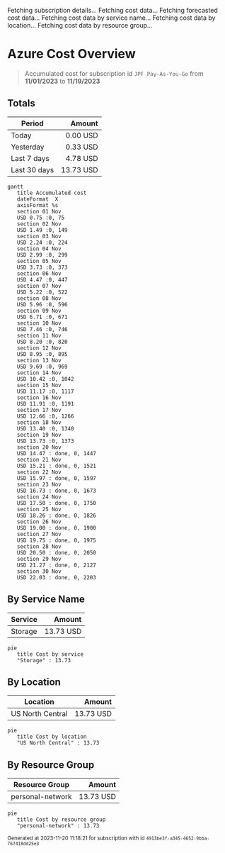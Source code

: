 Fetching subscription details...
Fetching cost data...
Fetching forecasted cost data...
Fetching cost data by service name...
Fetching cost data by location...
Fetching cost data by resource group...
# Azure Cost Overview

> Accumulated cost for subscription id `JPF Pay-As-You-Go` from **11/01/2023** to **11/19/2023**

## Totals

|Period|Amount|
|---|---:|
|Today|0.00 USD|
|Yesterday|0.33 USD|
|Last 7 days|4.78 USD|
|Last 30 days|13.73 USD|

```mermaid
gantt
   title Accumulated cost
   dateFormat  X
   axisFormat %s
   section 01 Nov
   USD 0.75 :0, 75
   section 02 Nov
   USD 1.49 :0, 149
   section 03 Nov
   USD 2.24 :0, 224
   section 04 Nov
   USD 2.99 :0, 299
   section 05 Nov
   USD 3.73 :0, 373
   section 06 Nov
   USD 4.47 :0, 447
   section 07 Nov
   USD 5.22 :0, 522
   section 08 Nov
   USD 5.96 :0, 596
   section 09 Nov
   USD 6.71 :0, 671
   section 10 Nov
   USD 7.46 :0, 746
   section 11 Nov
   USD 8.20 :0, 820
   section 12 Nov
   USD 8.95 :0, 895
   section 13 Nov
   USD 9.69 :0, 969
   section 14 Nov
   USD 10.42 :0, 1042
   section 15 Nov
   USD 11.17 :0, 1117
   section 16 Nov
   USD 11.91 :0, 1191
   section 17 Nov
   USD 12.66 :0, 1266
   section 18 Nov
   USD 13.40 :0, 1340
   section 19 Nov
   USD 13.73 :0, 1373
   section 20 Nov
   USD 14.47 : done, 0, 1447
   section 21 Nov
   USD 15.21 : done, 0, 1521
   section 22 Nov
   USD 15.97 : done, 0, 1597
   section 23 Nov
   USD 16.73 : done, 0, 1673
   section 24 Nov
   USD 17.50 : done, 0, 1750
   section 25 Nov
   USD 18.26 : done, 0, 1826
   section 26 Nov
   USD 19.00 : done, 0, 1900
   section 27 Nov
   USD 19.75 : done, 0, 1975
   section 28 Nov
   USD 20.50 : done, 0, 2050
   section 29 Nov
   USD 21.27 : done, 0, 2127
   section 30 Nov
   USD 22.03 : done, 0, 2203
```

## By Service Name

|Service|Amount|
|---|---:|
|Storage|13.73 USD|

```mermaid
pie
   title Cost by service
   "Storage" : 13.73
```

## By Location

|Location|Amount|
|---|---:|
|US North Central|13.73 USD|

```mermaid
pie
   title Cost by location
   "US North Central" : 13.73
```

## By Resource Group

|Resource Group|Amount|
|---|---:|
|personal-network|13.73 USD|

```mermaid
pie
   title Cost by resource group
   "personal-network" : 13.73
```

<sup>Generated at 2023-11-20 11:18:21 for subscription with id `4913be3f-a345-4652-9bba-767418dd25e3`</sup>
